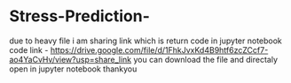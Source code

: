 # Stress-Prediction-
due to heavy file i am sharing link which is return code in jupyter notebook 
code link - https://drive.google.com/file/d/1FhkJvxKd4B9htf6zcZCcf7-ao4YaCvHv/view?usp=share_link
you can download the file and directaly open in jupyter notebook 
thankyou 
